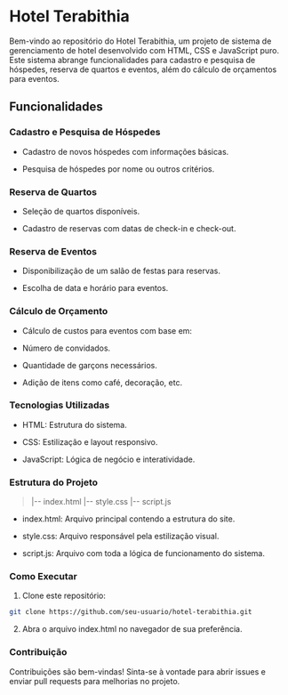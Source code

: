 # Hotel Terabithia

Bem-vindo ao repositório do Hotel Terabithia, um projeto de sistema de gerenciamento de hotel desenvolvido com HTML, CSS e JavaScript puro. Este sistema abrange funcionalidades para cadastro e pesquisa de hóspedes, reserva de quartos e eventos, além do cálculo de orçamentos para eventos.

## Funcionalidades

### Cadastro e Pesquisa de Hóspedes

- Cadastro de novos hóspedes com informações básicas.

- Pesquisa de hóspedes por nome ou outros critérios.

### Reserva de Quartos

- Seleção de quartos disponíveis.

- Cadastro de reservas com datas de check-in e check-out.

### Reserva de Eventos

- Disponibilização de um salão de festas para reservas.

- Escolha de data e horário para eventos.

### Cálculo de Orçamento

- Cálculo de custos para eventos com base em:

- Número de convidados.

- Quantidade de garçons necessários.

- Adição de itens como café, decoração, etc.

### Tecnologias Utilizadas

- HTML: Estrutura do sistema.

- CSS: Estilização e layout responsivo.

- JavaScript: Lógica de negócio e interatividade.

### Estrutura do Projeto
>
> |-- index.html
> |-- style.css
> |-- script.js

- index.html: Arquivo principal contendo a estrutura do site.

- style.css: Arquivo responsável pela estilização visual.

- script.js: Arquivo com toda a lógica de funcionamento do sistema.

### Como Executar

1. Clone este repositório:
```` bash   
git clone https://github.com/seu-usuario/hotel-terabithia.git
````
2. Abra o arquivo index.html no navegador de sua preferência.

### Contribuição

Contribuições são bem-vindas! Sinta-se à vontade para abrir issues e enviar pull requests para melhorias no projeto.
